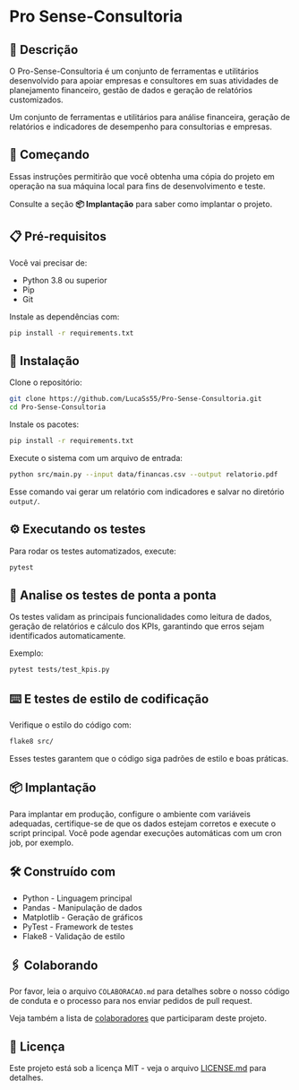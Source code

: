 # Pro Sense-Consultoria

## 📘 Descrição
O Pro-Sense-Consultoria é um conjunto de ferramentas e utilitários desenvolvido para apoiar empresas e consultores em suas atividades de planejamento financeiro, gestão de dados e geração de relatórios customizados.

Um conjunto de ferramentas e utilitários para análise financeira, geração de relatórios e indicadores de desempenho para consultorias e empresas.

## 🚀 Começando
Essas instruções permitirão que você obtenha uma cópia do projeto em operação na sua máquina local para fins de desenvolvimento e teste.

Consulte a seção **📦 Implantação** para saber como implantar o projeto.

## 📋 Pré-requisitos
Você vai precisar de:

- Python 3.8 ou superior
- Pip
- Git

Instale as dependências com:
```bash
pip install -r requirements.txt
```

## 🔧 Instalação

Clone o repositório:
```bash
git clone https://github.com/LucaSs55/Pro-Sense-Consultoria.git
cd Pro-Sense-Consultoria
```

Instale os pacotes:
```bash
pip install -r requirements.txt
```

Execute o sistema com um arquivo de entrada:
```bash
python src/main.py --input data/financas.csv --output relatorio.pdf
```

Esse comando vai gerar um relatório com indicadores e salvar no diretório `output/`.

## ⚙️ Executando os testes
Para rodar os testes automatizados, execute:

```bash
pytest
```

## 🔩 Analise os testes de ponta a ponta
Os testes validam as principais funcionalidades como leitura de dados, geração de relatórios e cálculo dos KPIs, garantindo que erros sejam identificados automaticamente.

Exemplo:
```bash
pytest tests/test_kpis.py
```

## ⌨️ E testes de estilo de codificação
Verifique o estilo do código com:

```bash
flake8 src/
```

Esses testes garantem que o código siga padrões de estilo e boas práticas.

## 📦 Implantação
Para implantar em produção, configure o ambiente com variáveis adequadas, certifique-se de que os dados estejam corretos e execute o script principal. Você pode agendar execuções automáticas com um cron job, por exemplo.

## 🛠️ Construído com
- Python - Linguagem principal
- Pandas - Manipulação de dados
- Matplotlib - Geração de gráficos
- PyTest - Framework de testes
- Flake8 - Validação de estilo

## 🖇️ Colaborando
Por favor, leia o arquivo `COLABORACAO.md` para detalhes sobre o nosso código de conduta e o processo para nos enviar pedidos de pull request.

Veja também a lista de [colaboradores](https://github.com/LucaSs55/Pro-Sense-Consultoria/graphs/contributors) que participaram deste projeto.

## 📄 Licença
Este projeto está sob a licença MIT - veja o arquivo [LICENSE.md](LICENSE.md) para detalhes.
